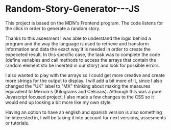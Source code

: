 # Random-Story-Generator---JS
This project is based on the MDN's Frontend program. The code listens for the click in order to generate a random story.

Thanks to this assesment I was able to understand the logic behind a program and the way the language is used to retrieve and transform information and data the exact way it is needed in order to create the expeceted result. In this specific case, the task was to complete the code (define variables and call methods to access the arrays that contain the random element sto be inserted in our story) and look for possible errors. 

I also wanted to play with the arrays so I could get more creative and create more strings for the output to display. I will add a bit more of it, since I also changed the "UK" label to "MX" thinking about making the measures equivalent to Mexico´s (Kilograms and Celsisus). Although this was a pure Javascript focused project, I also made a few changes to the CSS so it would end up looking a bit more like my own style.

Having an option to have an english and spanish version is also something Im interested in, I will be taking it into account for next versions, assesments or tutorials.

